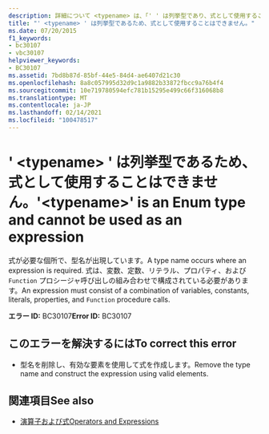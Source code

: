 ```yaml
---
description: 詳細について <typename> は、「' ' は列挙型であり、式として使用することはできません
title: "' <typename> ' は列挙型であるため、式として使用することはできません。"
ms.date: 07/20/2015
f1_keywords:
- bc30107
- vbc30107
helpviewer_keywords:
- BC30107
ms.assetid: 7bd8b87d-85bf-44e5-84d4-ae6407d21c30
ms.openlocfilehash: 8a8c057995d32d9c1a9882b33872fbcc9a76b4f4
ms.sourcegitcommit: 10e719780594efc781b15295e499c66f316068b8
ms.translationtype: MT
ms.contentlocale: ja-JP
ms.lasthandoff: 02/14/2021
ms.locfileid: "100478517"
---
```

# <a name="typename-is-an-enum-type-and-cannot-be-used-as-an-expression"></a><span data-ttu-id="f4020-103">' \<typename> ' は列挙型であるため、式として使用することはできません。</span><span class="sxs-lookup"><span data-stu-id="f4020-103">'\<typename>' is an Enum type and cannot be used as an expression</span></span>

<span data-ttu-id="f4020-104">式が必要な個所で、型名が出現しています。</span><span class="sxs-lookup"><span data-stu-id="f4020-104">A type name occurs where an expression is required.</span></span> <span data-ttu-id="f4020-105">式は、変数、定数、リテラル、プロパティ、および `Function` プロシージャ呼び出しの組み合わせで構成されている必要があります。</span><span class="sxs-lookup"><span data-stu-id="f4020-105">An expression must consist of a combination of variables, constants, literals, properties, and `Function` procedure calls.</span></span>  
  
 <span data-ttu-id="f4020-106">**エラー ID:** BC30107</span><span class="sxs-lookup"><span data-stu-id="f4020-106">**Error ID:** BC30107</span></span>  
  
## <a name="to-correct-this-error"></a><span data-ttu-id="f4020-107">このエラーを解決するには</span><span class="sxs-lookup"><span data-stu-id="f4020-107">To correct this error</span></span>  
  
- <span data-ttu-id="f4020-108">型名を削除し、有効な要素を使用して式を作成します。</span><span class="sxs-lookup"><span data-stu-id="f4020-108">Remove the type name and construct the expression using valid elements.</span></span>  
  
## <a name="see-also"></a><span data-ttu-id="f4020-109">関連項目</span><span class="sxs-lookup"><span data-stu-id="f4020-109">See also</span></span>

- [<span data-ttu-id="f4020-110">演算子および式</span><span class="sxs-lookup"><span data-stu-id="f4020-110">Operators and Expressions</span></span>](../programming-guide/language-features/operators-and-expressions/index.md)
